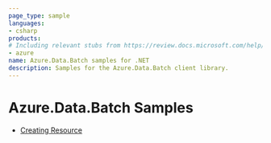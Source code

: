```yaml
---
page_type: sample
languages:
- csharp
products:
# Including relevant stubs from https://review.docs.microsoft.com/help/contribute/metadata-taxonomies#product
- azure
name: Azure.Data.Batch samples for .NET
description: Samples for the Azure.Data.Batch client library.
---
```


# Azure.Data.Batch Samples

- [Creating Resource](https://github.com/Azure/azure-sdk-for-net/blob/3ac301ac6435c818ad7a9946ab1c4023cee236ff/eng/templates/Azure.Data.Batch/samples/Sample1_CreateResource.md)